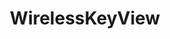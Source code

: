 ---
title: "WirelessKeyView"
description: "NirSoft utility that recovers all wireless network security keys/passwords stored on the computer by the Wireless Zero Configuration service."
platforms: ["windows"]
categories: ["Windows Forensics", "Credential"]
tags: ["wifi-passwords", "wireless-keys", "credential-recovery", "network-passwords", "password-extraction"]
url: "https://www.nirsoft.net/utils/wireless_key.html"
documentation: "https://www.nirsoft.net/utils/wireless_key.html"
---